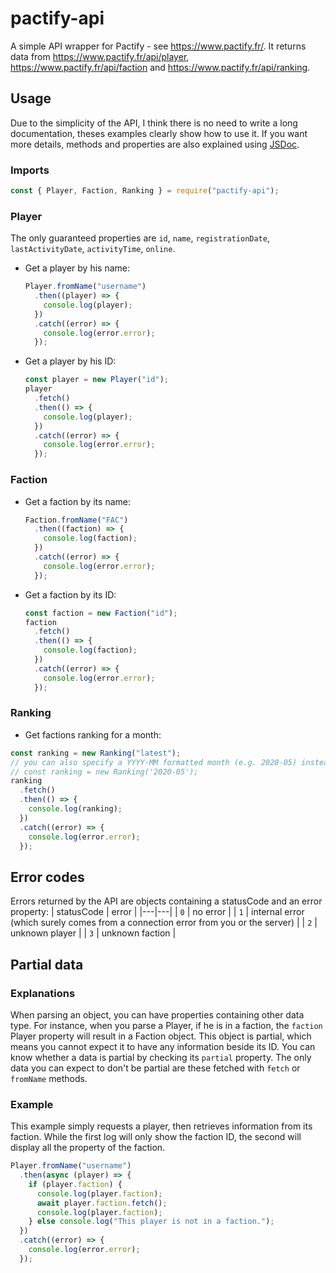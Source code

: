 # pactify-api

A simple API wrapper for Pactify - see https://www.pactify.fr/.
It returns data from https://www.pactify.fr/api/player, https://www.pactify.fr/api/faction and https://www.pactify.fr/api/ranking.

## Usage

Due to the simplicity of the API, I think there is no need to write a long documentation, theses examples clearly show how to use it. If you want more details, methods and properties are also explained using [JSDoc](https://jsdoc.app/).

### Imports

```js
const { Player, Faction, Ranking } = require("pactify-api");
```

### Player

The only guaranteed properties are `id`, `name`, `registrationDate`, `lastActivityDate`, `activityTime`, `online`.

- Get a player by his name:
  ```js
  Player.fromName("username")
    .then((player) => {
      console.log(player);
    })
    .catch((error) => {
      console.log(error.error);
    });
  ```
- Get a player by his ID:
  ```js
  const player = new Player("id");
  player
    .fetch()
    .then(() => {
      console.log(player);
    })
    .catch((error) => {
      console.log(error.error);
    });
  ```

### Faction

- Get a faction by its name:
  ```js
  Faction.fromName("FAC")
    .then((faction) => {
      console.log(faction);
    })
    .catch((error) => {
      console.log(error.error);
    });
  ```
- Get a faction by its ID:
  ```js
  const faction = new Faction("id");
  faction
    .fetch()
    .then(() => {
      console.log(faction);
    })
    .catch((error) => {
      console.log(error.error);
    });
  ```

### Ranking

- Get factions ranking for a month:

```js
const ranking = new Ranking("latest");
// you can also specify a YYYY-MM formatted month (e.g. 2020-05) instead of 'latest':
// const ranking = new Ranking('2020-05');
ranking
  .fetch()
  .then(() => {
    console.log(ranking);
  })
  .catch((error) => {
    console.log(error.error);
  });
```

## Error codes

Errors returned by the API are objects containing a statusCode and an error property:
| statusCode | error |
|---|---|
| `0` | no error |
| `1` | internal error (which surely comes from a connection error from you or the server) |
| `2` | unknown player |
| `3` | unknown faction |

## Partial data

### Explanations

When parsing an object, you can have properties containing other data type. For instance, when you parse a Player, if he is in a faction, the `faction` Player property will result in a Faction object. This object is partial, which means you cannot expect it to have any information beside its ID.
You can know whether a data is partial by checking its `partial` property. The only data you can expect to don't be partial are these fetched with `fetch` or `fromName` methods.

### Example

This example simply requests a player, then retrieves information from its faction. While the first log will only show the faction ID, the second will display all the property of the faction.

```js
Player.fromName("username")
  .then(async (player) => {
    if (player.faction) {
      console.log(player.faction);
      await player.faction.fetch();
      console.log(player.faction);
    } else console.log("This player is not in a faction.");
  })
  .catch((error) => {
    console.log(error.error);
  });
```
